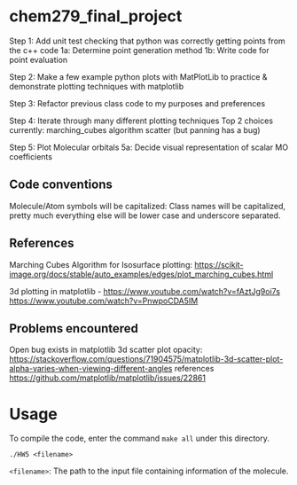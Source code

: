 # chem279_final_project

Step 1:
Add unit test checking that python was correctly getting points from the c++ code
    1a: Determine point generation method
    1b: Write code for point evaluation

Step 2: 
Make a few example python plots with MatPlotLib to practice & demonstrate plotting techniques with matplotlib

Step 3:
Refactor previous class code to my purposes and preferences

Step 4: 
Iterate through many different plotting techniques 
Top 2 choices currently: 
    marching_cubes algorithm
    scatter (but panning has a bug)

Step 5: 
Plot Molecular orbitals
    5a: Decide visual representation of scalar MO coefficients

## Code conventions
Molecule/Atom symbols will be capitalized: Class names will be capitalized, pretty much everything else will be lower case and underscore separated.

## References

Marching Cubes Algorithm for Isosurface plotting:
https://scikit-image.org/docs/stable/auto_examples/edges/plot_marching_cubes.html

3d plotting in matplotlib -
https://www.youtube.com/watch?v=fAztJg9oi7s
https://www.youtube.com/watch?v=PnwpoCDA5IM

## Problems encountered

Open bug exists in matplotlib 3d scatter plot opacity:
https://stackoverflow.com/questions/71904575/matplotlib-3d-scatter-plot-alpha-varies-when-viewing-different-angles
references https://github.com/matplotlib/matplotlib/issues/22861

# Usage
To compile the code, enter the command `make all` under this directory.

```
./HW5 <filename>
```
`<filename>`: The path to the input file containing information of the molecule.

